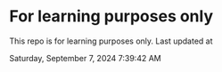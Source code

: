# For learning purposes only
This repo is for learning purposes only.
Last updated at

Saturday, September 7, 2024 7:39:42 AM

